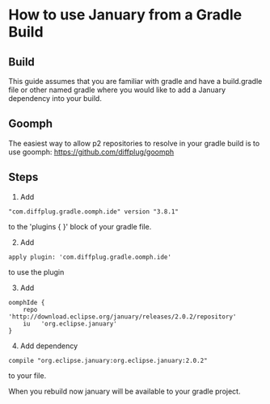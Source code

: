 How to use January from a Gradle Build
======================================

Build
-----
This guide assumes that you are familiar with gradle and have a build.gradle file or other named gradle where you would like to add a January dependency into your build.

Goomph
------
The easiest way to allow p2 repositories to resolve in your gradle build is to use goomph: https://github.com/diffplug/goomph

Steps
-----
1. Add  
~~~~ 
"com.diffplug.gradle.oomph.ide" version "3.8.1"
~~~~  
to the 'plugins { }' block of your gradle file.

2. Add  
~~~~ 
apply plugin: 'com.diffplug.gradle.oomph.ide' 
~~~~ 
to use the plugin

3. Add 

~~~~ 
oomphIde {
    repo 'http://download.eclipse.org/january/releases/2.0.2/repository'
    iu   'org.eclipse.january'
}
~~~~

4. Add dependency 
~~~~ 
compile "org.eclipse.january:org.eclipse.january:2.0.2" 
~~~~ 
to your file.

When you rebuild now january will be available to your gradle project.
